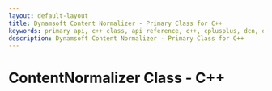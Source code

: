 ```yaml
---
layout: default-layout
title: Dynamsoft Content Normalizer - Primary Class for C++
keywords: primary api, c++ class, api reference, c++, cplusplus, dcn, documentation
description: Dynamsoft Content Normalizer - Primary Class for C++
---
```


# ContentNormalizer Class - C++

